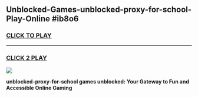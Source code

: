 
## Unblocked-Games-unblocked-proxy-for-school-Play-Online #ib8o6
<h3>
<a href="https://news.freeplayer.one?title=unblocked-proxy-for-school&ref=3">CLICK TO PLAY</a></h3>
<hr>

<h3>
<a href="https://news.freeplayer.one?title=unblocked-proxy-for-school&ref=3">CLICK 2 PLAY</a>
  
</h3>

<a href="https://news.freeplayer.one?title=unblocked-proxy-for-school&ref=3"><img src="https://clearcache.store/games.png"></a>


**unblocked-proxy-for-school games unblocked: Your Gateway to Fun and Accessible Online Gaming**
